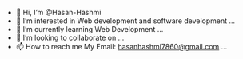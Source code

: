 - 👋 Hi, I’m @Hasan-Hashmi
- 👀 I’m interested in Web development and software development ...
- 🌱 I’m currently learning Web Development ...
- 💞️ I’m looking to collaborate on ...
- 📫 How to reach me My Email: hasanhashmi7860@gmail.com ...

<!---
Hasan-Hashmi/Hasan-Hashmi is a ✨ special ✨ repository because its `README.md` (this file) appears on your GitHub profile.
You can click the Preview link to take a look at your changes.
--->
